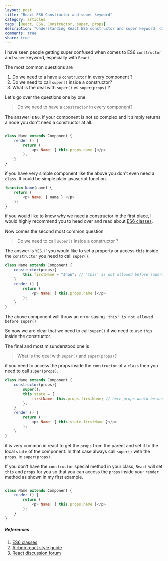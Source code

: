 ```yaml
---
layout: post
title: "React ES6 Constructor and super keyword"
category: articles
tags: [React, ES6, Constructor, super, props]
description: "Understanding React ES6 constructor and super keyword, difference between super() and super(props)"
comments: true
share: true
---
```


I have seen people getting super confused when comes to ES6  `constructor` and `super` keyword, especially with `React`.

The most common questions are

1. Do we need to a have  a `constructor` in every component ?
2. Do we need to call `super()` inside a constructor?
3. What is the deal with `super()` vs `super(props)` ?

Let's go over the questions one by one.

> Do we need to have a `constructor` in every component? 

The answer is `NO`. if your component is not so complex and it simply returns a node you don't need a constructor at all.

```javascript

class Name extends Component {
    render () {
        return (
            <p> Name: { this.props.name }</p>
        );
    }
}
```

if you have very simple component like the above you don't even need a `class`. It could be simple plain javascript function.

```javascript
function Name(name) {
    return (
        <p> Name: { name } </p>
    );
}
```

if you would like to know why we need a constructor in the first place, I would highly recommend you to head over and read about [ES6 classes](https://developer.mozilla.org/en/docs/Web/JavaScript/Reference/Classes).

Now comes the second most common question

> Do we need to call `super()` inside a constructor ?

The answer is `YES`. if you would like to set a property or access `this` inside the `constructor` you need to call `super()`.

```javascript
class Name extends Component {
    constructor(props){
        this.firstName = "Jhon"; // 'this' is not allowed before super()
    }
    render () {
        return (
            <p> Name: { this.props.name }</p>
        );
    }
}
```

The above component will throw an error saying `'this' is not allowed before super()`

So now we are clear that we need to call `super()` if we need to use `this` inside the constructor. 

The final and most misunderstood one is

>  What is the deal with `super()` and `super(props)`?

if you need to access the props inside the `constructor` of a `class` then you need to call `super(props)`.

```javascript
class Name extends Component {
    constructor(props){
        super();
        this.state = {
            firstName: this.props.firstName; // here props would be undefined.
        };
    }
    render () {
        return (
            <p> Name: { this.state.firstName }</p>
        );
    }
}
```

it is very common in react to get the `props` from the parent and set it to the local `state` of the component. In that case always call `super()` with the `props`. ie `super(props)`.

If you don't have the `constructor` special method in your class, `React`  will set `this` and `props` for you so that you can access the `props` inside your `render` method as shown in my first example.

```javascript

class Name extends Component {
    render () {
        return (
            <p> Name: { this.props.name }</p>
        );
    }
}
```

##### References
1. [ES6 classes](https://developer.mozilla.org/en/docs/Web/JavaScript/Reference/Classes)
2. [Airbnb react style guide](https://github.com/airbnb/javascript/tree/master/react#class-vs-reactcreateclass-vs-stateless)
3. [React discussion forum](https://discuss.reactjs.org/t/should-we-include-the-props-parameter-to-class-constructors-when-declaring-components-using-es6-classes/2781)